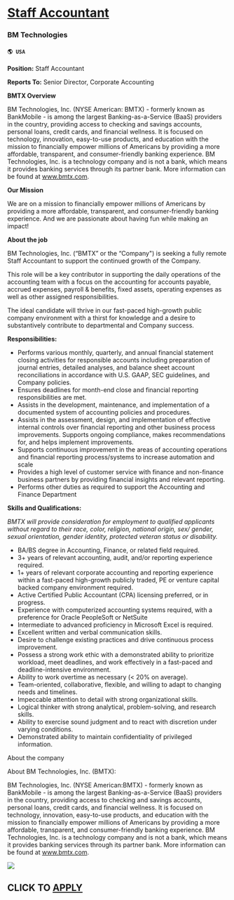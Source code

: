 # [Staff Accountant](https://www.remotewlb.com/apply/staff-accountant-78350)  
### BM Technologies  
#### `🌎 USA`  

**Position:** Staff Accountant

 **Reports To:** Senior Director, Corporate Accounting

**BMTX Overview**

BM Technologies, Inc. (NYSE American: BMTX) - formerly known as BankMobile - is among the largest Banking-as-a-Service (BaaS) providers in the country, providing access to checking and savings accounts, personal loans, credit cards, and financial wellness. It is focused on technology, innovation, easy-to-use products, and education with the mission to financially empower millions of Americans by providing a more affordable, transparent, and consumer-friendly banking experience. BM Technologies, Inc. is a technology company and is not a bank, which means it provides banking services through its partner bank. More information can be found at www.bmtx.com.

 **Our Mission**

We are on a mission to financially empower millions of Americans by providing a more affordable, transparent, and consumer-friendly banking experience. And we are passionate about having fun while making an impact!

 **About the job**

BM Technologies, Inc. (“BMTX” or the “Company") is seeking a fully remote Staff Accountant to support the continued growth of the Company.

This role will be a key contributor in supporting the daily operations of the accounting team with a focus on the accounting for accounts payable, accrued expenses, payroll & benefits, fixed assets, operating expenses as well as other assigned responsibilities.

The ideal candidate will thrive in our fast-paced high-growth public company environment with a thirst for knowledge and a desire to substantively contribute to departmental and Company success.

 **Responsibilities:**

  * Performs various monthly, quarterly, and annual financial statement closing activities for responsible accounts including preparation of journal entries, detailed analyses, and balance sheet account reconciliations in accordance with U.S. GAAP, SEC guidelines, and Company policies.
  * Ensures deadlines for month-end close and financial reporting responsibilities are met.
  * Assists in the development, maintenance, and implementation of a documented system of accounting policies and procedures.
  * Assists in the assessment, design, and implementation of effective internal controls over financial reporting and other business process improvements. Supports ongoing compliance, makes recommendations for, and helps implement improvements.
  * Supports continuous improvement in the areas of accounting operations and financial reporting process/systems to increase automation and scale
  * Provides a high level of customer service with finance and non-finance business partners by providing financial insights and relevant reporting.
  * Performs other duties as required to support the Accounting and Finance Department

**Skills and Qualifications:**

 _BMTX will provide consideration for employment to qualified applicants without regard to their race, color, religion, national origin, sex/ gender, sexual orientation, gender identity, protected veteran status or disability._

  * BA/BS degree in Accounting, Finance, or related field required. 
  * 3+ years of relevant accounting, audit, and/or reporting experience required. 
  * 1+ years of relevant corporate accounting and reporting experience within a fast-paced high-growth publicly traded, PE or venture capital backed company environment required. 
  * Active Certified Public Accountant (CPA) licensing preferred, or in progress.
  * Experience with computerized accounting systems required, with a preference for Oracle PeopleSoft or NetSuite
  * Intermediate to advanced proficiency in Microsoft Excel is required. 
  * Excellent written and verbal communication skills.
  * Desire to challenge existing practices and drive continuous process improvement.
  * Possess a strong work ethic with a demonstrated ability to prioritize workload, meet deadlines, and work effectively in a fast-paced and deadline-intensive environment.
  * Ability to work overtime as necessary (< 20% on average).
  * Team-oriented, collaborative, flexible, and willing to adapt to changing needs and timelines. 
  * Impeccable attention to detail with strong organizational skills.
  * Logical thinker with strong analytical, problem-solving, and research skills.
  * Ability to exercise sound judgment and to react with discretion under varying conditions.
  * Demonstrated ability to maintain confidentiality of privileged information.

  
  

About the company

  

About BM Technologies, Inc. (BMTX):

BM Technologies, Inc. (NYSE American:BMTX) - formerly known as BankMobile - is among the largest Banking-as-a-Service (BaaS) providers in the country, providing access to checking and savings accounts, personal loans, credit cards, and financial wellness. It is focused on technology, innovation, easy-to-use products, and education with the mission to financially empower millions of Americans by providing a more affordable, transparent, and consumer-friendly banking experience. BM Technologies, Inc. is a technology company and is not a bank, which means it provides banking services through its partner bank. More information can be found at www.bmtx.com.

![](https://remotive.com/job/track/1900241/blank.gif?source=public_api)  
## CLICK TO [APPLY](https://www.remotewlb.com/apply/staff-accountant-78350)

